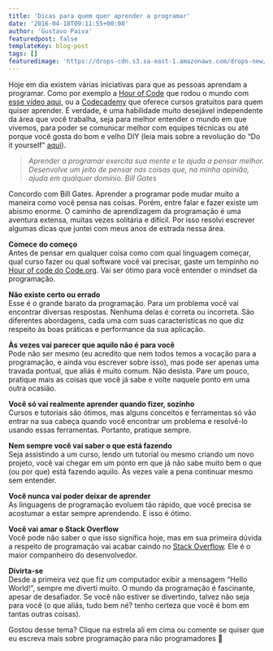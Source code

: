 ```yaml
---
title: 'Dicas para quem quer aprender a programar'
date: '2016-04-18T09:11:55+00:00'
author: 'Gustavo Paiva'
featuredpost: false
templateKey: blog-post
tags: []
featuredimage: 'https://drops-cdn.s3.sa-east-1.amazonaws.com/drops-new/wp-content/uploads/2016/04/13232125/code3-150x150.jpg'
---
```

Hoje em dia existem várias iniciativas para que as pessoas aprendam a programar. Como por exemplo a [Hour of Code](https://hourofcode.com/) que rodou o mundo com [esse vídeo aqui](https://www.youtube.com/watch?v=nKIu9yen5nc), ou a [Codecademy](https://www.codecademy.com/) que oferece cursos gratuitos para quem quiser aprender. É verdade, é uma habilidade muito desejável independente da área que você trabalha, seja para melhor entender o mundo em que vivemos, para poder se comunicar melhor com equipes técnicas ou até porque você gosta do bom e velho DIY (leia mais sobre a revolução do “Do it yourself” [aqui](http://descola.org/drops/diy-a-revolucao-do-faca-voce-mesmo/)).

> *Aprender a programar exercita sua mente e te ajuda a pensar melhor. Desenvolve um jeito de pensar nas coisas que, na minha opinião, ajuda em qualquer domínio. Bill Gates*

Concordo com Bill Gates. Aprender a programar pode mudar muito a maneira como você pensa nas coisas. Porém, entre falar e fazer existe um abismo enorme. O caminho de aprendizagem da programação é uma aventura extensa, muitas vezes solitária e difícil. Por isso resolvi escrever algumas dicas que juntei com meus anos de estrada nessa área.

**Comece do começo**  
Antes de pensar em qualquer coisa como com qual linguagem começar, qual curso fazer ou qual software você vai precisar, gaste um tempinho no [Hour of code do Code.org](https://code.org/learn). Vai ser ótimo para você entender o mindset da programação.

**Não existe certo ou errado**  
Esse é o grande barato da programação. Para um problema você vai encontrar diversas respostas. Nenhuma delas é correta ou incorreta. São diferentes abordagens, cada uma com suas características no que diz respeito às boas práticas e performance da sua aplicação.

**Às vezes vai parecer que aquilo não é para você**  
Pode não ser mesmo (eu acredito que nem todos temos a vocação para a programação, e ainda vou escrever sobre isso), mas pode ser apenas uma travada pontual, que aliás é muito comum. Não desista. Pare um pouco, pratique mais as coisas que você já sabe e volte naquele ponto em uma outra ocasião.

**Você só vai realmente aprender quando fizer, sozinho**  
Cursos e tutoriais são ótimos, mas alguns conceitos e ferramentas só vão entrar na sua cabeça quando você encontrar um problema e resolvê-lo usando essas ferramentas. Portanto, pratique sempre.

**Nem sempre você vai saber o que está fazendo**  
Seja assistindo a um curso, lendo um tutorial ou mesmo criando um novo projeto, você vai chegar em um ponto em que já não sabe muito bem o que (ou por que) está fazendo aquilo. Às vezes vale a pena continuar mesmo sem entender.

**Você nunca vai poder deixar de aprender**  
As linguagens de programação evoluem tão rápido, que você precisa se acostumar a estar sempre aprendendo. E isso é ótimo.

**Você vai amar o Stack Overflow**  
Você pode não saber o que isso significa hoje, mas em sua primeira dúvida a respeito de programação vai acabar caindo no [Stack Overflow](http://stackoverflow.com/). Ele é o maior companheiro do desenvolvedor.

**Divirta-se**  
Desde a primeira vez que fiz um computador exibir a mensagem “Hello World!”, sempre me diverti muito. O mundo da programação é fascinante, apesar de desafiador. Se você não estiver se divertindo, talvez não seja para você (o que aliás, tudo bem né? tenho certeza que você é bom em tantas outras coisas).

Gostou desse tema? Clique na estrela ali em cima ou comente se quiser que eu escreva mais sobre programação para não programadores 🙂